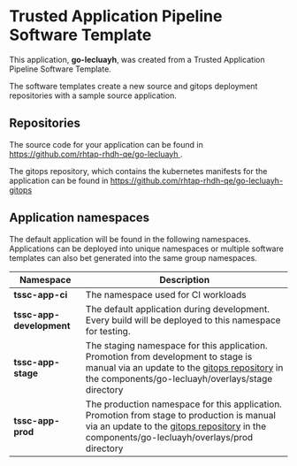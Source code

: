 # Trusted Application Pipeline Software Template

This application, **go-lecluayh**, was created from a Trusted Application Pipeline Software Template.

The software templates create a new source and gitops deployment repositories with a sample source application. 

## Repositories

The source code for your application can be found in [https://github.com/rhtap-rhdh-qe/go-lecluayh ](https://github.com/rhtap-rhdh-qe/go-lecluayh ).
 
The gitops repository, which contains the kubernetes manifests for the application can be found in 
[https://github.com/rhtap-rhdh-qe/go-lecluayh-gitops ](https://github.com/rhtap-rhdh-qe/go-lecluayh-gitops ) 

## Application namespaces 

The default application will be found in the following namespaces. Applications can be deployed into unique namespaces or multiple software templates can also bet generated into the same group namespaces.  

|  Namespace   |  Description   |  
| -------- | -------- |
| **tssc-app-ci** | The namespace used for CI workloads |
| **tssc-app-development** | The default application during development. Every build will be deployed to this namespace for testing. |
| **tssc-app-stage** | The staging namespace for this application. Promotion from development to stage is manual via an update to the [gitops repository](https://github.com/rhtap-rhdh-qe/go-lecluayh-gitops ) in the components/go-lecluayh/overlays/stage directory |
| **tssc-app-prod** | The production namespace for this application. Promotion from stage to production is manual via an update to the [gitops repository](https://github.com/rhtap-rhdh-qe/go-lecluayh-gitops ) in the components/go-lecluayh/overlays/prod directory |